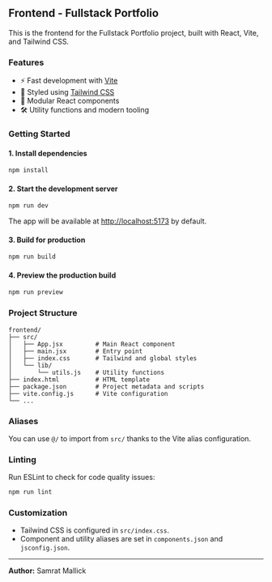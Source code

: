 ## Frontend - Fullstack Portfolio

This is the frontend for the Fullstack Portfolio project, built with React, Vite, and Tailwind CSS.

### Features
- ⚡️ Fast development with [Vite](https://vitejs.dev/)
- 🎨 Styled using [Tailwind CSS](https://tailwindcss.com/)
- 🧩 Modular React components
- 🛠️ Utility functions and modern tooling

### Getting Started

#### 1. Install dependencies
```sh
npm install
```

#### 2. Start the development server
```sh
npm run dev
```
The app will be available at [http://localhost:5173](http://localhost:5173) by default.

#### 3. Build for production
```sh
npm run build
```

#### 4. Preview the production build
```sh
npm run preview
```

### Project Structure

```
frontend/
├── src/
│   ├── App.jsx         # Main React component
│   ├── main.jsx        # Entry point
│   ├── index.css       # Tailwind and global styles
│   └── lib/
│       └── utils.js    # Utility functions
├── index.html          # HTML template
├── package.json        # Project metadata and scripts
├── vite.config.js      # Vite configuration
└── ...
```

### Aliases
You can use `@/` to import from `src/` thanks to the Vite alias configuration.

### Linting
Run ESLint to check for code quality issues:
```sh
npm run lint
```

### Customization
- Tailwind CSS is configured in `src/index.css`.
- Component and utility aliases are set in `components.json` and `jsconfig.json`.

---

**Author:** Samrat Mallick